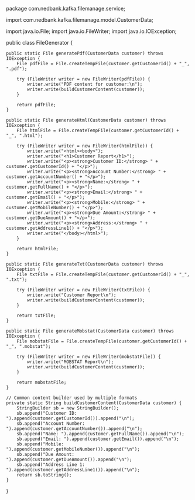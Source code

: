 package com.nedbank.kafka.filemanage.service;

import com.nedbank.kafka.filemanage.model.CustomerData;

import java.io.File;
import java.io.FileWriter;
import java.io.IOException;

public class FileGenerator {

    public static File generatePdf(CustomerData customer) throws IOException {
        File pdfFile = File.createTempFile(customer.getCustomerId() + "_", ".pdf");

        try (FileWriter writer = new FileWriter(pdfFile)) {
            writer.write("PDF content for customer:\n");
            writer.write(buildCustomerContent(customer));
        }

        return pdfFile;
    }

    public static File generateHtml(CustomerData customer) throws IOException {
        File htmlFile = File.createTempFile(customer.getCustomerId() + "_", ".html");

        try (FileWriter writer = new FileWriter(htmlFile)) {
            writer.write("<html><body>");
            writer.write("<h1>Customer Report</h1>");
            writer.write("<p><strong>Customer ID:</strong> " + customer.getCustomerId() + "</p>");
            writer.write("<p><strong>Account Number:</strong> " + customer.getAccountNumber() + "</p>");
            writer.write("<p><strong>Name:</strong> " + customer.getFullName() + "</p>");
            writer.write("<p><strong>Email:</strong> " + customer.getEmail() + "</p>");
            writer.write("<p><strong>Mobile:</strong> " + customer.getMobileNumber() + "</p>");
            writer.write("<p><strong>Due Amount:</strong> " + customer.getDueAmount() + "</p>");
            writer.write("<p><strong>Address:</strong> " + customer.getAddressLine1() + "</p>");
            writer.write("</body></html>");
        }

        return htmlFile;
    }

    public static File generateTxt(CustomerData customer) throws IOException {
        File txtFile = File.createTempFile(customer.getCustomerId() + "_", ".txt");

        try (FileWriter writer = new FileWriter(txtFile)) {
            writer.write("Customer Report\n");
            writer.write(buildCustomerContent(customer));
        }

        return txtFile;
    }

    public static File generateMobstat(CustomerData customer) throws IOException {
        File mobstatFile = File.createTempFile(customer.getCustomerId() + "_", ".mobstat");

        try (FileWriter writer = new FileWriter(mobstatFile)) {
            writer.write("MOBSTAT Report\n");
            writer.write(buildCustomerContent(customer));
        }

        return mobstatFile;
    }

    // Common content builder used by multiple formats
    private static String buildCustomerContent(CustomerData customer) {
        StringBuilder sb = new StringBuilder();
        sb.append("Customer ID: ").append(customer.getCustomerId()).append("\n");
        sb.append("Account Number: ").append(customer.getAccountNumber()).append("\n");
        sb.append("Name: ").append(customer.getFullName()).append("\n");
        sb.append("Email: ").append(customer.getEmail()).append("\n");
        sb.append("Mobile: ").append(customer.getMobileNumber()).append("\n");
        sb.append("Due Amount: ").append(customer.getDueAmount()).append("\n");
        sb.append("Address Line 1: ").append(customer.getAddressLine1()).append("\n");
        return sb.toString();
    }
}
